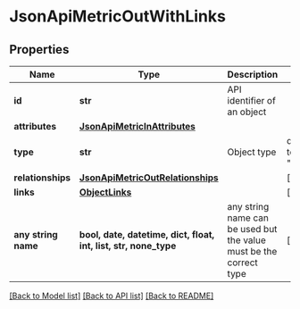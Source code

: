 # JsonApiMetricOutWithLinks


## Properties
Name | Type | Description | Notes
------------ | ------------- | ------------- | -------------
**id** | **str** | API identifier of an object | 
**attributes** | [**JsonApiMetricInAttributes**](JsonApiMetricInAttributes.md) |  | 
**type** | **str** | Object type | defaults to "metric"
**relationships** | [**JsonApiMetricOutRelationships**](JsonApiMetricOutRelationships.md) |  | [optional] 
**links** | [**ObjectLinks**](ObjectLinks.md) |  | [optional] 
**any string name** | **bool, date, datetime, dict, float, int, list, str, none_type** | any string name can be used but the value must be the correct type | [optional]

[[Back to Model list]](../README.md#documentation-for-models) [[Back to API list]](../README.md#documentation-for-api-endpoints) [[Back to README]](../README.md)


